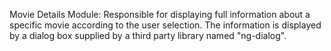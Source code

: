 Movie Details Module:
    Responsible for displaying full information about a specific movie according to the user selection.
    The information is displayed by a dialog box supplied by a third party library named "ng-dialog".